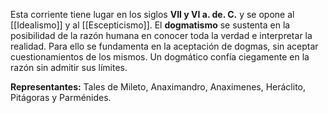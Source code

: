Esta corriente tiene lugar en los siglos **VII y VI a. de. C.** y se opone al [[Idealismo]] y al [[Escepticismo]]. El **dogmatismo** se sustenta en la posibilidad de la razón humana en conocer toda la verdad e interpretar la realidad. Para ello se fundamenta en la aceptación de dogmas, sin aceptar cuestionamientos de los mismos. Un dogmático confía ciegamente en la razón sin admitir sus límites.

**Representantes:** Tales de Mileto, Anaximandro, Anaximenes, Heráclito, Pitágoras y Parménides.